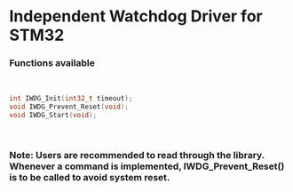 # Independent Watchdog Driver for STM32


### Functions available

</br>

``` C
int IWDG_Init(int32_t timeout);
void IWDG_Prevent_Reset(void);
void IWDG_Start(void);
```
</br>

### Note: Users are recommended to read through the library. Whenever a command is implemented, IWDG_Prevent_Reset() is to be called to avoid system reset.
